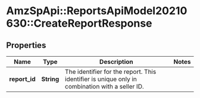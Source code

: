# AmzSpApi::ReportsApiModel20210630::CreateReportResponse

## Properties
Name | Type | Description | Notes
------------ | ------------- | ------------- | -------------
**report_id** | **String** | The identifier for the report. This identifier is unique only in combination with a seller ID. | 

